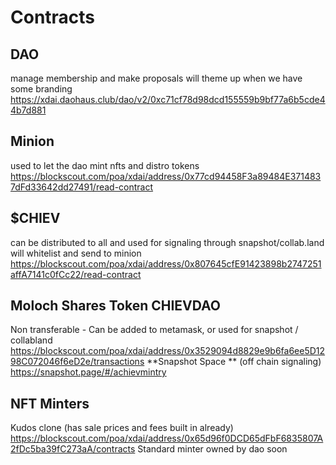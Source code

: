 # Contracts

## DAO
manage membership and make proposals
will theme up when we have some branding
https://xdai.daohaus.club/dao/v2/0xc71cf78d98dcd155559b9bf77a6b5cde44b7d881

## Minion
used to let the dao mint nfts and distro tokens
https://blockscout.com/poa/xdai/address/0x77cd94458F3a89484E3714837dFd33642dd27491/read-contract

## $CHIEV
can be distributed to all and used for signaling through snapshot/collab.land
will whitelist and send to minion
https://blockscout.com/poa/xdai/address/0x807645cfE91423898b2747251affA7141c0fCc22/read-contract

## Moloch Shares Token CHIEVDAO
Non transferable - Can be added to metamask, or used for snapshot / collabland
https://blockscout.com/poa/xdai/address/0x3529094d8829e9b6fa6ee5D1298C072046f6eD2e/transactions
**Snapshot Space ** (off chain signaling)
https://snapshot.page/#/achievmintry

## NFT Minters
Kudos clone (has sale prices and fees built in already)
https://blockscout.com/poa/xdai/address/0x65d96f0DCD65dFbF6835807A2fDc5ba39fC273aA/contracts
Standard minter owned by dao
soon
